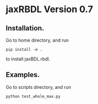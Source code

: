 # jaxRBDL Version 0.7
## Installation.
Go to home directory, and run
```
pip install -e .
```
to install jaxBDL.rbdl.
## Examples.
Go to scripts directory, and run
```
python test_whole_max.py
```
 
